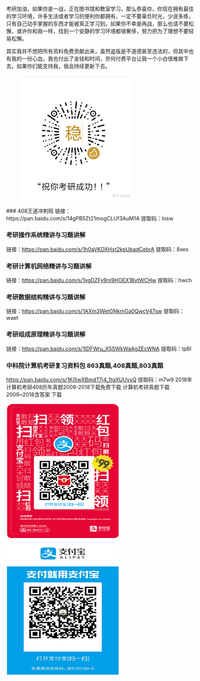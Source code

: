 
考研加油，如果你是一战，正在图书馆和教室学习，那么恭喜你，你现在拥有最佳的学习环境，许多生活或者学习的便利你都拥有，一定不要辜负时光，少说多练，只有自己动手掌握的东西才能被真正学习到。如果你不幸是再战，那么也请不要松懈，或许你和我一样，找到一个安静的学习环境都很奢侈，努力把为了理想不要轻易松懈。
    
其实我并不想把所有资料免费贡献出来，虽然盗版是不道德甚至违法的，但其中也有我的一份心血，我也付出了金钱和时间，奈何付费平台让我一个小白很难做下去，如果你们能支持我，我会持续更新下去。
<figure class="half">
    <img src="https://github.com/CSKY-CAS/csky/blob/master/%E6%95%B4%E7%90%86%E4%B8%8D%E6%98%93%EF%BC%8C%E6%89%93%E8%B5%8F%E5%87%A0%E6%AF%9B%E4%B9%9F%E5%8F%AF%E4%BB%A5%E5%95%8A233.jpg" width="300" lenth="300">
</figure>
### 408王道冲刺班
链接：https://pan.baidu.com/s/14gPB5Zt21mogCLUf3AuM1A 
提取码：losw 


### 考研操作系统精讲与习题讲解
链接：https://pan.baidu.com/s/1h0aVKDXHxt2kpUbadCebrA 
提取码：8xes 


### 考研计算机网络精讲与习题讲解
链接：https://pan.baidu.com/s/1xgDZFy9nj9HOEX1BytWCHw 
提取码：hwch 


### 考研数据结构精讲与习题讲解
链接：https://pan.baidu.com/s/1AXm3WetGNkmGa0QwcV47sw 
提取码：waet 


### 考研组成原理精讲与习题讲解
链接：https://pan.baidu.com/s/1IDFWru_X5SWkWaAgZEcWNA 
提取码：tp6l 

### 中科院计算机考研复习资料包  863真题,408真题,803真题
https://pan.baidu.com/s/1Ki5wXBmdT7j4_1tgXUUysQ
提取码：m7w9
2018年计算机考研408历年真题2009-2018下载免费下载
计算机考研真题下载2009~2018含答案
下载
<div style="float:left;border:solid 1px 000;margin:2px;"><img src="https://github.com/CSKY-CAS/csky/blob/master/%E7%BA%A2%E5%8C%85%E7%A0%81.jpg"  width="300" height="360" ></div>

<div style="float:left;border:solid 1px 000;margin:2px;"><img src="https://github.com/CSKY-CAS/csky/blob/master/%E6%94%AF%E4%BB%98%E5%AE%9D%E6%89%93%E8%B5%8F.jpg" width="300" height="360" ></div>


